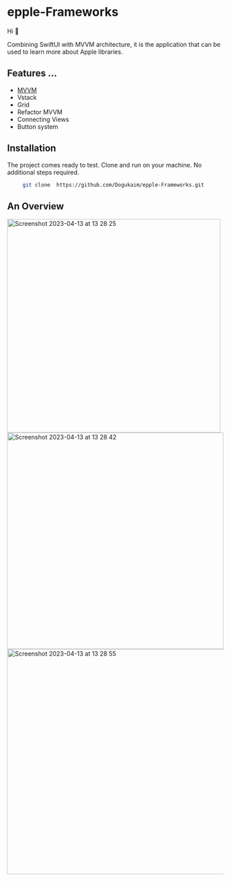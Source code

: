 # epple-Frameworks

Hi 👋 

Combining SwiftUI with MVVM architecture, it is the application that can be used to learn more about Apple libraries.



## Features ...

- [MVVM](https://nalexn.github.io/clean-architecture-swiftui/)
- Vstack
- Grid
- Refactor MVVM
- Connecting Views
- Button system


## Installation

The project comes ready to test. Clone and run on your machine. No additional steps required.

```bash
     git clone  https://github.com/Dogukaim/epple-Frameworks.git
```



## An Overview

<img width="496" alt="Screenshot 2023-04-13 at 13 28 25" src="https://user-images.githubusercontent.com/122300536/231732191-99f5ceff-48b3-49be-bf0a-4548979614e3.png">

<img width="503" alt="Screenshot 2023-04-13 at 13 28 42" src="https://user-images.githubusercontent.com/122300536/231732306-580d8589-f80b-4158-9fdc-4b613af0a906.png">

<img width="523" alt="Screenshot 2023-04-13 at 13 28 55" src="https://user-images.githubusercontent.com/122300536/231732379-7df04b1a-4a16-449c-b49d-e245302de586.png">
